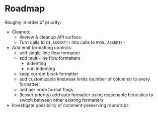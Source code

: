 # Roadmap

Roughly in order of priority:

  * Cleanup:
    * Review & cleanup API surface.
    * Turn calls to `C4_ASSERT()` into calls to `RYML_ASSERT()`
  * Add emit formatting controls:
    * add single-line flow formatter
    * add multi-line flow formatters
      * indenting
      * non indenting
    * keep current block formatter
    * add customizable linebreak limits (number of columns) to every formatter
    * add per node format flags
    * (lesser priority) add auto formatter using reasonable heuristics to
      switch between other existing formatters
  * Investigate possibility of comment-preserving roundtrips
